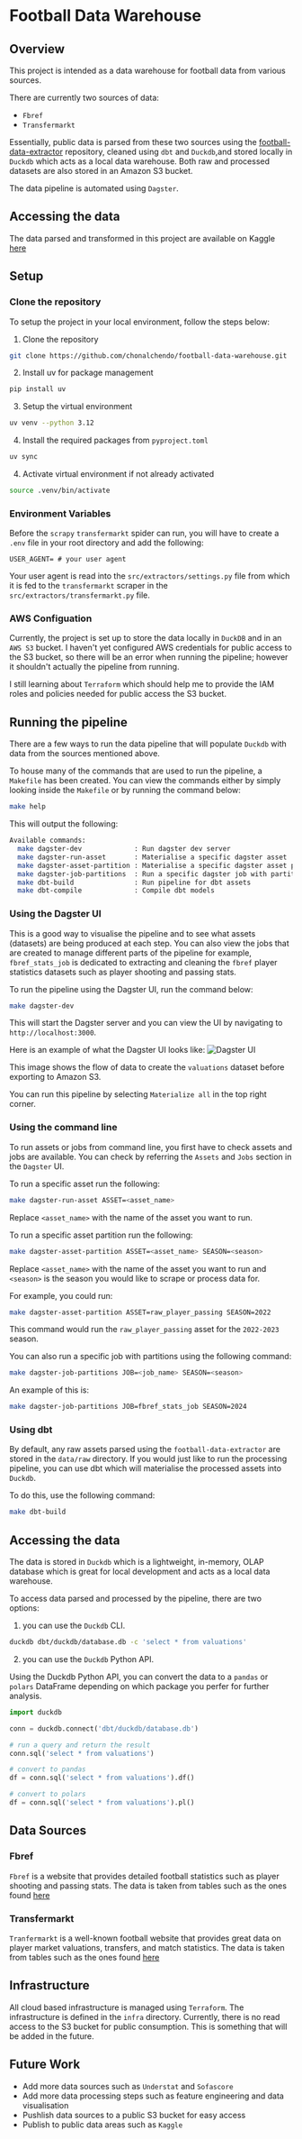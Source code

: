 # Football Data Warehouse

## Overview

This project is intended as a data warehouse for football data from various sources.

There are currently two sources of data:

- `Fbref`
- `Transfermarkt`

Essentially, public data is parsed from these two sources using the [football-data-extractor](https://github.com/chonalchendo/football-data-extractor) repository,
cleaned using `dbt` and `Duckdb`,and stored locally in `Duckdb` which acts as a local data warehouse. Both raw and processed
datasets are also stored in an Amazon S3 bucket.

The data pipeline is automated using `Dagster`.

## Accessing the data

The data parsed and transformed in this project are available on Kaggle [here](https://www.kaggle.com/datasets/conalhenderson/football-data-warehouse/data)

## Setup

### Clone the repository

To setup the project in your local environment, follow the steps below:

1. Clone the repository

```bash
git clone https://github.com/chonalchendo/football-data-warehouse.git
```

2. Install uv for package management

```bash
pip install uv
```

3. Setup the virtual environment

```bash
uv venv --python 3.12
```

4. Install the required packages from `pyproject.toml`

```bash
uv sync
```

4. Activate virtual environment if not already activated

```bash
source .venv/bin/activate
```

### Environment Variables

Before the `scrapy` `transfermarkt` spider can run, you will have to create a `.env` file in your root directory
and add the following:

```dotenv
USER_AGENT= # your user agent
```

Your user agent is read into the `src/extractors/settings.py` file from which it is fed to the `transfermarkt` scraper
in the `src/extractors/transfermarkt.py` file.

### AWS Configuation

Currently, the project is set up to store the data locally in `DuckDB` and in an `AWS S3` bucket.
I haven't yet configured AWS credentials for public access to the S3 bucket, so there will be an error
when running the pipeline; however it shouldn't actually the pipeline from running.

I still learning about `Terraform` which should help me to provide the IAM roles and policies needed for
public access the S3 bucket.

## Running the pipeline

There are a few ways to run the data pipeline that will populate `Duckdb` with data from the sources mentioned above.

To house many of the commands that are used to run the pipeline, a `Makefile` has been created. You can view the commands
either by simply looking inside the `Makefile` or by running the command below:

```bash
make help
```

This will output the following:

```bash
Available commands:
  make dagster-dev             : Run dagster dev server
  make dagster-run-asset       : Materialise a specific dagster asset
  make dagster-asset-partition : Materialise a specific dagster asset partition
  make dagster-job-partitions  : Run a specific dagster job with partitions
  make dbt-build               : Run pipeline for dbt assets
  make dbt-compile             : Compile dbt models
```

### Using the Dagster UI

This is a good way to visualise the pipeline and to see what assets (datasets) are being produced at each step.
You can also view the jobs that are created to manage different parts of the pipeline for example, `fbref_stats_job` is dedicated
to extracting and cleaning the `fbref` player statistics datasets such as player shooting and passing stats.

To run the pipeline using the Dagster UI, run the command below:

```bash
make dagster-dev
```

This will start the Dagster server and you can view the UI by navigating to `http://localhost:3000`.

Here is an example of what the Dagster UI looks like:
![Dagster UI](images/valuations_lineage_ui.png)

This image shows the flow of data to create the `valuations` dataset before exporting to Amazon S3.

You can run this pipeline by selecting `Materialize all` in the top right corner.

### Using the command line

To run assets or jobs from command line, you first have to check assets and jobs are available. You can check
by referring the `Assets` and `Jobs` section in the `Dagster` UI.

To run a specific asset run the following:

```bash
make dagster-run-asset ASSET=<asset_name>
```

Replace `<asset_name>` with the name of the asset you want to run.

To run a specific asset partition run the following:

```bash
make dagster-asset-partition ASSET=<asset_name> SEASON=<season>
```

Replace `<asset_name>` with the name of the asset you want to run and `<season>` is the season you would like to scrape or process data for.

For example, you could run:

```bash
make dagster-asset-partition ASSET=raw_player_passing SEASON=2022
```

This command would run the `raw_player_passing` asset for the `2022-2023` season.

You can also run a specific job with partitions using the following command:

```bash
make dagster-job-partitions JOB=<job_name> SEASON=<season>
```

An example of this is:

```bash
make dagster-job-partitions JOB=fbref_stats_job SEASON=2024
```

### Using dbt

By default, any raw assets parsed using the `football-data-extractor` are stored in the `data/raw` directory.
If you would just like to run the processing pipeline, you can use dbt which will materialise the processed
assets into `Duckdb`.

To do this, use the following command:

```bash
make dbt-build
```

## Accessing the data

The data is stored in `Duckdb` which is a lightweight, in-memory, OLAP database which is great for local development and
acts as a local data warehouse.

To access data parsed and processed by the pipeline, there are two options:

1. you can use the `Duckdb` CLI.

```bash
duckdb dbt/duckdb/database.db -c 'select * from valuations'
```

2. you can use the `Duckdb` Python API.

Using the Duckdb Python API, you can convert the data to a `pandas` or `polars` DataFrame depending on which package you perfer for further analysis.

```python
import duckdb

conn = duckdb.connect('dbt/duckdb/database.db')

# run a query and return the result
conn.sql('select * from valuations')

# convert to pandas
df = conn.sql('select * from valuations').df()

# convert to polars
df = conn.sql('select * from valuations').pl()
```

## Data Sources

### Fbref

`Fbref` is a website that provides detailed football statistics such as player shooting and passing stats. The data is taken from tables such as the ones found [here](https://fbref.com/en/comps/Big5/defense/players/Big-5-European-Leagues-Stats#stats_defense)

### Transfermarkt

`Tranfermarkt` is a well-known football website that provides great data on player market valuations, transfers, and match statistics. The data is taken from tables such as the ones found [here](https://www.transfermarkt.co.uk/tottenham-hotspur/kader/verein/148/saison_id/2021/plus/1)

## Infrastructure

All cloud based infrastructure is managed using `Terraform`. The infrastructure is defined in the `infra` directory. Currently, there is no read access to the S3 bucket for public consumption. This is something that will be added in the future.

## Future Work

- Add more data sources such as `Understat` and `Sofascore`
- Add more data processing steps such as feature engineering and data visualisation
- Pushlish data sources to a public S3 bucket for easy access
- Publish to public data areas such as `Kaggle`

